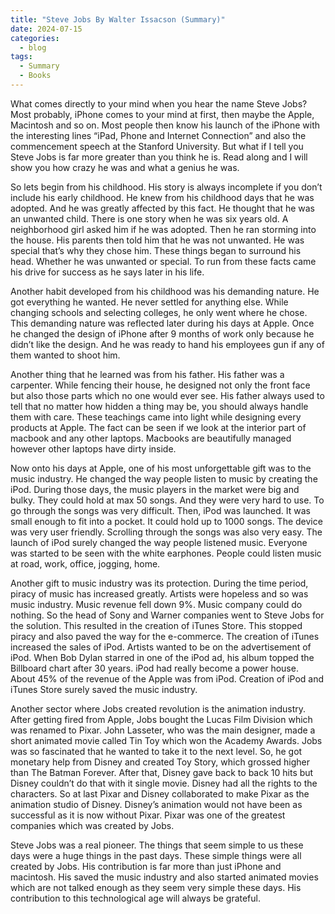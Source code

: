 ```yaml
---
title: "Steve Jobs By Walter Issacson (Summary)"
date: 2024-07-15
categories:
  - blog
tags:
  - Summary
  - Books
---
```


What comes directly to your mind when you hear the name Steve Jobs? Most probably, iPhone comes to your mind at first, then maybe the Apple, Macintosh and so on. Most people then know his launch of the iPhone with the interesting lines “iPad, Phone and Internet Connection” and also the commencement speech at the Stanford University. But what if I tell you Steve Jobs is far more greater than you think he is. Read along and I will show you how crazy he was and what a genius he was.

So lets begin from his childhood. His story is always incomplete if you don’t include his early childhood. He knew from his childhood days that he was adopted. And he was greatly affected by this fact. He thought that he was an unwanted child. There is one story when he was six years old. A neighborhood girl asked him if he was adopted. Then he ran storming into the house. His parents then told him that he was not unwanted. He was special that’s why they chose him. These things began to surround his head. Whether he was unwanted or special. To run from these facts came his drive for success as he says later in his life.

Another habit developed from his childhood was his demanding nature. He got everything he wanted. He never settled for anything else. While changing schools and selecting colleges, he only went where he chose. This demanding nature was reflected later during his days at Apple. Once he changed the design of iPhone after 9 months of work only because he didn’t like the design. And he was ready to hand his employees gun if any of them wanted to shoot him.

Another thing that he learned was from his father. His father was a carpenter. While fencing their house, he designed not only the front face but also those parts which no one would ever see. His father always used to tell that no matter how hidden a thing may be, you should always handle them with care. These teachings came into light while designing every products at Apple. The fact can be seen if we look at the interior part of macbook and any other laptops. Macbooks are beautifully managed however other laptops have dirty inside.

Now onto his days at Apple, one of his most unforgettable gift was to the music industry. He changed the way people listen to music by creating the iPod. During those days, the music players in the market were big and bulky. They could hold at max 50 songs. And they were very hard to use. To go through the songs was very difficult. Then, iPod was launched. It was small enough to fit into a pocket. It could hold up to 1000 songs. The device was very user friendly. Scrolling through the songs was also very easy. The launch of iPod surely changed the way people listened music. Everyone was started to be seen with the white earphones. People could listen music at road, work, office, jogging, home.

Another gift to music industry was its protection. During the time period, piracy of music has increased greatly. Artists were hopeless and so was music industry. Music revenue fell down 9%. Music company could do nothing. So the head of Sony and Warner companies went to Steve Jobs for the solution. This resulted in the creation of iTunes Store. This stopped piracy and also paved the way for the e-commerce. The creation of iTunes increased the sales of iPod. Artists wanted to be on the advertisement of iPod. When Bob Dylan starred in one of the iPod ad, his album topped the Billboard chart after 30 years. iPod had really become a power house. About 45% of the revenue of the Apple was from iPod. Creation of iPod and iTunes Store surely saved the music industry.

Another sector where Jobs created revolution is the animation industry. After getting fired from Apple, Jobs bought the Lucas Film Division which was renamed to Pixar. John Lasseter, who was the main designer, made a short animated movie called Tin Toy which won the Academy Awards. Jobs was so fascinated that he wanted to take it to the next level. So, he got monetary help from Disney and created Toy Story, which grossed higher than The Batman Forever. After that, Disney gave back to back 10 hits but Disney couldn’t do that with it single movie. Disney had all the rights to the characters. So at last Pixar and Disney collaborated to make Pixar as the animation studio of Disney. Disney’s animation would not have been as successful as it is now without Pixar. Pixar was one of the greatest companies which was created by Jobs.

Steve Jobs was a real pioneer. The things that seem simple to us these days were a huge things in the past days. These simple things were all created by Jobs. His contribution is far more than just iPhone and macintosh. His saved the music industry and also started animated movies which are not talked enough as they seem very simple these days. His contribution to this technological age will always be grateful.